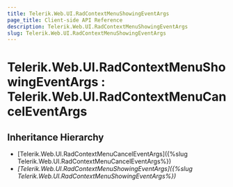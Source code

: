 ```yaml
---
title: Telerik.Web.UI.RadContextMenuShowingEventArgs
page_title: Client-side API Reference
description: Telerik.Web.UI.RadContextMenuShowingEventArgs
slug: Telerik.Web.UI.RadContextMenuShowingEventArgs
---
```


# Telerik.Web.UI.RadContextMenuShowingEventArgs : Telerik.Web.UI.RadContextMenuCancelEventArgs

## Inheritance Hierarchy

* [Telerik.Web.UI.RadContextMenuCancelEventArgs]({%slug Telerik.Web.UI.RadContextMenuCancelEventArgs%})
* *[Telerik.Web.UI.RadContextMenuShowingEventArgs]({%slug Telerik.Web.UI.RadContextMenuShowingEventArgs%})*

